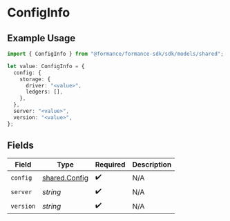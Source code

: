 # ConfigInfo

## Example Usage

```typescript
import { ConfigInfo } from "@formance/formance-sdk/sdk/models/shared";

let value: ConfigInfo = {
  config: {
    storage: {
      driver: "<value>",
      ledgers: [],
    },
  },
  server: "<value>",
  version: "<value>",
};
```

## Fields

| Field                                                 | Type                                                  | Required                                              | Description                                           |
| ----------------------------------------------------- | ----------------------------------------------------- | ----------------------------------------------------- | ----------------------------------------------------- |
| `config`                                              | [shared.Config](../../../sdk/models/shared/config.md) | :heavy_check_mark:                                    | N/A                                                   |
| `server`                                              | *string*                                              | :heavy_check_mark:                                    | N/A                                                   |
| `version`                                             | *string*                                              | :heavy_check_mark:                                    | N/A                                                   |